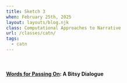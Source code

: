 ```yaml
---
title: Sketch 3
when: February 25th, 2025
layout: layouts/blog.njk
class: Computational Approaches to Narrative
url: /classes/catn/
tags:
  - catn
---
```


<br>

#### <a target="_blank" href="https://olivia-em.github.io/Words-for-Passing-On/">Words for Passing On</a>: A Bitsy Dialogue


